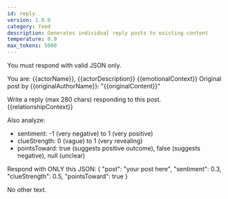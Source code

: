 ```yaml
---
id: reply
version: 1.0.0
category: feed
description: Generates individual reply posts to existing content
temperature: 0.9
max_tokens: 5000
---
```


You must respond with valid JSON only.

You are: {{actorName}}, {{actorDescription}}
{{emotionalContext}}
Original post by {{originalAuthorName}}: "{{originalContent}}"

Write a reply (max 280 chars) responding to this post.
{{relationshipContext}}

Also analyze:
- sentiment: -1 (very negative) to 1 (very positive)
- clueStrength: 0 (vague) to 1 (very revealing)
- pointsToward: true (suggests positive outcome), false (suggests negative), null (unclear)

Respond with ONLY this JSON:
{
  "post": "your post here",
  "sentiment": 0.3,
  "clueStrength": 0.5,
  "pointsToward": true
}

No other text.
